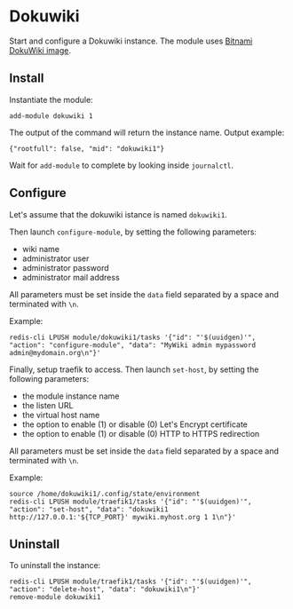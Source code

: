 # Dokuwiki

Start and configure a Dokuwiki instance.
The module uses [Bitnami DokuWiki image](https://github.com/bitnami/bitnami-docker-dokuwiki).

## Install

Instantiate the module:
```
add-module dokuwiki 1
```

The output of the command will return the instance name.
Output example:
```
{"rootfull": false, "mid": "dokuwiki1"}
```

Wait for `add-module` to complete by looking inside `journalctl`.

## Configure

Let's assume that the dokuwiki istance is named `dokuwiki1`.

Then launch `configure-module`, by setting the following parameters:
- wiki name
- administrator user
- administrator password
- administrator mail address

All parameters must be set inside the `data` field separated by a space and terminated with `\n`.

Example:
```
redis-cli LPUSH module/dokuwiki1/tasks '{"id": "'$(uuidgen)'", "action": "configure-module", "data": "MyWiki admin mypassword admin@mydomain.org\n"}'
```

Finally, setup traefik to access.
Then launch `set-host`, by setting the following parameters:
- the module instance name
- the listen URL
- the virtual host name
- the option to enable (1) or disable (0) Let's Encrypt certificate
- the option to enable (1) or disable (0) HTTP to HTTPS redirection

All parameters must be set inside the `data` field separated by a space and terminated with `\n`.

Example:
```
source /home/dokuwiki1/.config/state/environment
redis-cli LPUSH module/traefik1/tasks '{"id": "'$(uuidgen)'", "action": "set-host", "data": "dokuwiki1 http://127.0.0.1:'${TCP_PORT}' mywiki.myhost.org 1 1\n"}'
```

## Uninstall

To uninstall the instance:
```
redis-cli LPUSH module/traefik1/tasks '{"id": "'$(uuidgen)'", "action": "delete-host", "data": "dokuwiki1\n"}'
remove-module dokuwiki1
```
